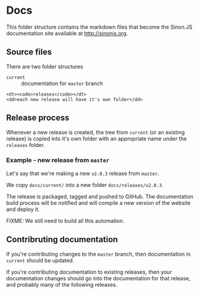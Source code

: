 # Docs

This folder structure contains the markdown files that become the Sinon.JS documentation site available at http://sinonjs.org.


## Source files

There are two folder structures

<dl>
    <dt><code>current</code></dt>
    <dd>documentation for <code>master</code> branch</dd>

    <dt><code>releases</code></dt>
    <dd>each new release will have it's own folder</dd>
</dl>

## Release process

Whenever a new release is created, the tree from `current` (or an existing release) is copied into it's own folder with an appropriate name under the `releases` folder.

### Example - new release from `master`

Let's say that we're making a new `v2.0.3` release from `master`.

We copy `docs/current/` into a new folder `docs/releases/v2.0.3`.

The release is packaged, tagged and pushed to GitHub. The documentation build process will be notified and will compile a new version of the website and deploy it.

FIXME: We still need to build all this automation.


## Contribruting documentation

If you're contributing changes to the `master` branch, then documentation in `current` should be updated.

If you're contributing documentation to existing releases, then your documentation changes should go into the documentation for that release, and probably many of the following releases.
